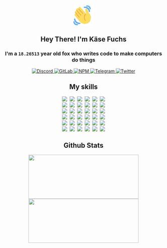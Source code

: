 <div><p align=center><img src=./resources/images/wave.gif width=64px height=64px></p><h2 align=center>Hey There! I'm Käse Fuchs</h2><h3 align=center>I'm a <code>18.26513</code> year old fox who writes code to make computers do things</h3><p align=center><a href=https://discord.com/users/507526681125322772><img alt=Discord src="https://img.shields.io/badge/Discord-5865F2?logo=discord&logoColor=white&style=flat-square#98dfac6c6a048e3b5580e1e497f72b68"> </a><a href=https://gitlab.com/kasefuchs><img alt=GitLab src="https://img.shields.io/badge/GitLab-330F63?logo=gitlab&logoColor=white&style=flat-square#98dfac6c6a048e3b5580e1e497f72b68"> </a><a href=https://npmjs.com/~kasefuchs><img alt=NPM src="https://img.shields.io/badge/NPM-CB3837?logo=npm&logoColor=white&style=flat-square#98dfac6c6a048e3b5580e1e497f72b68"> </a><a href=https://t.me/kasefuchs><img alt=Telegram src="https://img.shields.io/badge/Telegram-2CA5E0?logo=telegram&logoColor=white&style=flat-square#98dfac6c6a048e3b5580e1e497f72b68"> </a><a href=https://twitter.com/kasefuchs><img alt=Twitter src="https://img.shields.io/badge/Twitter-1DA1F2?logo=twitter&logoColor=white&style=flat-square#98dfac6c6a048e3b5580e1e497f72b68"></a></p><h2 align=center>My skills</h2><p align=center><a href=https://aws.amazon.com/ ><picture><source srcset="https://skillicons.dev/icons?i=aws&theme=dark#98dfac6c6a048e3b5580e1e497f72b68" media="(prefers-color-scheme: dark)"><source srcset="https://skillicons.dev/icons?i=aws&theme=light#98dfac6c6a048e3b5580e1e497f72b68" media="(prefers-color-scheme: light), (prefers-color-scheme: no-preference)"><img src="https://skillicons.dev/icons?i=aws&theme=light#98dfac6c6a048e3b5580e1e497f72b68"></picture></a>&nbsp;&nbsp;<a href=https://en.wikipedia.org/wiki/Bash_(Unix_shell)><picture><source srcset="https://skillicons.dev/icons?i=bash&theme=dark#98dfac6c6a048e3b5580e1e497f72b68" media="(prefers-color-scheme: dark)"><source srcset="https://skillicons.dev/icons?i=bash&theme=light#98dfac6c6a048e3b5580e1e497f72b68" media="(prefers-color-scheme: light), (prefers-color-scheme: no-preference)"><img src="https://skillicons.dev/icons?i=bash&theme=light#98dfac6c6a048e3b5580e1e497f72b68"></picture></a>&nbsp;&nbsp;<a href=https://discord.com/developers/docs><picture><source srcset="https://skillicons.dev/icons?i=bots&theme=dark#98dfac6c6a048e3b5580e1e497f72b68" media="(prefers-color-scheme: dark)"><source srcset="https://skillicons.dev/icons?i=bots&theme=light#98dfac6c6a048e3b5580e1e497f72b68" media="(prefers-color-scheme: light), (prefers-color-scheme: no-preference)"><img src="https://skillicons.dev/icons?i=bots&theme=light#98dfac6c6a048e3b5580e1e497f72b68"></picture></a>&nbsp;&nbsp;<a href=https://www.cloudflare.com/ ><picture><source srcset="https://skillicons.dev/icons?i=cloudflare&theme=dark#98dfac6c6a048e3b5580e1e497f72b68" media="(prefers-color-scheme: dark)"><source srcset="https://skillicons.dev/icons?i=cloudflare&theme=light#98dfac6c6a048e3b5580e1e497f72b68" media="(prefers-color-scheme: light), (prefers-color-scheme: no-preference)"><img src="https://skillicons.dev/icons?i=cloudflare&theme=light#98dfac6c6a048e3b5580e1e497f72b68"></picture></a>&nbsp;&nbsp;<a href=https://en.wikipedia.org/wiki/CSS><picture><source srcset="https://skillicons.dev/icons?i=css&theme=dark#98dfac6c6a048e3b5580e1e497f72b68" media="(prefers-color-scheme: dark)"><source srcset="https://skillicons.dev/icons?i=css&theme=light#98dfac6c6a048e3b5580e1e497f72b68" media="(prefers-color-scheme: light), (prefers-color-scheme: no-preference)"><img src="https://skillicons.dev/icons?i=css&theme=light#98dfac6c6a048e3b5580e1e497f72b68"></picture></a>&nbsp;&nbsp;<a href=https://www.docker.com/ ><picture><source srcset="https://skillicons.dev/icons?i=docker&theme=dark#98dfac6c6a048e3b5580e1e497f72b68" media="(prefers-color-scheme: dark)"><source srcset="https://skillicons.dev/icons?i=docker&theme=light#98dfac6c6a048e3b5580e1e497f72b68" media="(prefers-color-scheme: light), (prefers-color-scheme: no-preference)"><img src="https://skillicons.dev/icons?i=docker&theme=light#98dfac6c6a048e3b5580e1e497f72b68"></picture></a><br><a href=https://www.electronjs.org/ ><picture><source srcset="https://skillicons.dev/icons?i=electron&theme=dark#98dfac6c6a048e3b5580e1e497f72b68" media="(prefers-color-scheme: dark)"><source srcset="https://skillicons.dev/icons?i=electron&theme=light#98dfac6c6a048e3b5580e1e497f72b68" media="(prefers-color-scheme: light), (prefers-color-scheme: no-preference)"><img src="https://skillicons.dev/icons?i=electron&theme=light#98dfac6c6a048e3b5580e1e497f72b68"></picture></a>&nbsp;&nbsp;<a href=https://expressjs.com/ ><picture><source srcset="https://skillicons.dev/icons?i=express&theme=dark#98dfac6c6a048e3b5580e1e497f72b68" media="(prefers-color-scheme: dark)"><source srcset="https://skillicons.dev/icons?i=express&theme=light#98dfac6c6a048e3b5580e1e497f72b68" media="(prefers-color-scheme: light), (prefers-color-scheme: no-preference)"><img src="https://skillicons.dev/icons?i=express&theme=light#98dfac6c6a048e3b5580e1e497f72b68"></picture></a>&nbsp;&nbsp;<a href=https://www.figma.com/ ><picture><source srcset="https://skillicons.dev/icons?i=figma&theme=dark#98dfac6c6a048e3b5580e1e497f72b68" media="(prefers-color-scheme: dark)"><source srcset="https://skillicons.dev/icons?i=figma&theme=light#98dfac6c6a048e3b5580e1e497f72b68" media="(prefers-color-scheme: light), (prefers-color-scheme: no-preference)"><img src="https://skillicons.dev/icons?i=figma&theme=light#98dfac6c6a048e3b5580e1e497f72b68"></picture></a>&nbsp;&nbsp;<a href=https://firebase.google.com/ ><picture><source srcset="https://skillicons.dev/icons?i=firebase&theme=dark#98dfac6c6a048e3b5580e1e497f72b68" media="(prefers-color-scheme: dark)"><source srcset="https://skillicons.dev/icons?i=firebase&theme=light#98dfac6c6a048e3b5580e1e497f72b68" media="(prefers-color-scheme: light), (prefers-color-scheme: no-preference)"><img src="https://skillicons.dev/icons?i=firebase&theme=light#98dfac6c6a048e3b5580e1e497f72b68"></picture></a>&nbsp;&nbsp;<a href=https://flask.palletsprojects.com/ ><picture><source srcset="https://skillicons.dev/icons?i=flask&theme=dark#98dfac6c6a048e3b5580e1e497f72b68" media="(prefers-color-scheme: dark)"><source srcset="https://skillicons.dev/icons?i=flask&theme=light#98dfac6c6a048e3b5580e1e497f72b68" media="(prefers-color-scheme: light), (prefers-color-scheme: no-preference)"><img src="https://skillicons.dev/icons?i=flask&theme=light#98dfac6c6a048e3b5580e1e497f72b68"></picture></a>&nbsp;&nbsp;<a href=https://cloud.google.com/ ><picture><source srcset="https://skillicons.dev/icons?i=gcp&theme=dark#98dfac6c6a048e3b5580e1e497f72b68" media="(prefers-color-scheme: dark)"><source srcset="https://skillicons.dev/icons?i=gcp&theme=light#98dfac6c6a048e3b5580e1e497f72b68" media="(prefers-color-scheme: light), (prefers-color-scheme: no-preference)"><img src="https://skillicons.dev/icons?i=gcp&theme=light#98dfac6c6a048e3b5580e1e497f72b68"></picture></a><br><a href=https://git-scm.com/ ><picture><source srcset="https://skillicons.dev/icons?i=git&theme=dark#98dfac6c6a048e3b5580e1e497f72b68" media="(prefers-color-scheme: dark)"><source srcset="https://skillicons.dev/icons?i=git&theme=light#98dfac6c6a048e3b5580e1e497f72b68" media="(prefers-color-scheme: light), (prefers-color-scheme: no-preference)"><img src="https://skillicons.dev/icons?i=git&theme=light#98dfac6c6a048e3b5580e1e497f72b68"></picture></a>&nbsp;&nbsp;<a href=https://github.com/ ><picture><source srcset="https://skillicons.dev/icons?i=github&theme=dark#98dfac6c6a048e3b5580e1e497f72b68" media="(prefers-color-scheme: dark)"><source srcset="https://skillicons.dev/icons?i=github&theme=light#98dfac6c6a048e3b5580e1e497f72b68" media="(prefers-color-scheme: light), (prefers-color-scheme: no-preference)"><img src="https://skillicons.dev/icons?i=github&theme=light#98dfac6c6a048e3b5580e1e497f72b68"></picture></a>&nbsp;&nbsp;<a href=https://gitlab.com/ ><picture><source srcset="https://skillicons.dev/icons?i=gitlab&theme=dark#98dfac6c6a048e3b5580e1e497f72b68" media="(prefers-color-scheme: dark)"><source srcset="https://skillicons.dev/icons?i=gitlab&theme=light#98dfac6c6a048e3b5580e1e497f72b68" media="(prefers-color-scheme: light), (prefers-color-scheme: no-preference)"><img src="https://skillicons.dev/icons?i=gitlab&theme=light#98dfac6c6a048e3b5580e1e497f72b68"></picture></a>&nbsp;&nbsp;<a href=https://www.heroku.com/ ><picture><source srcset="https://skillicons.dev/icons?i=heroku&theme=dark#98dfac6c6a048e3b5580e1e497f72b68" media="(prefers-color-scheme: dark)"><source srcset="https://skillicons.dev/icons?i=heroku&theme=light#98dfac6c6a048e3b5580e1e497f72b68" media="(prefers-color-scheme: light), (prefers-color-scheme: no-preference)"><img src="https://skillicons.dev/icons?i=heroku&theme=light#98dfac6c6a048e3b5580e1e497f72b68"></picture></a>&nbsp;&nbsp;<a href=https://en.wikipedia.org/wiki/HTML><picture><source srcset="https://skillicons.dev/icons?i=html&theme=dark#98dfac6c6a048e3b5580e1e497f72b68" media="(prefers-color-scheme: dark)"><source srcset="https://skillicons.dev/icons?i=html&theme=light#98dfac6c6a048e3b5580e1e497f72b68" media="(prefers-color-scheme: light), (prefers-color-scheme: no-preference)"><img src="https://skillicons.dev/icons?i=html&theme=light#98dfac6c6a048e3b5580e1e497f72b68"></picture></a>&nbsp;&nbsp;<a href=https://en.wikipedia.org/wiki/JavaScript><picture><source srcset="https://skillicons.dev/icons?i=js&theme=dark#98dfac6c6a048e3b5580e1e497f72b68" media="(prefers-color-scheme: dark)"><source srcset="https://skillicons.dev/icons?i=js&theme=light#98dfac6c6a048e3b5580e1e497f72b68" media="(prefers-color-scheme: light), (prefers-color-scheme: no-preference)"><img src="https://skillicons.dev/icons?i=js&theme=light#98dfac6c6a048e3b5580e1e497f72b68"></picture></a><br><a href=https://en.wikipedia.org/wiki/Linux><picture><source srcset="https://skillicons.dev/icons?i=linux&theme=dark#98dfac6c6a048e3b5580e1e497f72b68" media="(prefers-color-scheme: dark)"><source srcset="https://skillicons.dev/icons?i=linux&theme=light#98dfac6c6a048e3b5580e1e497f72b68" media="(prefers-color-scheme: light), (prefers-color-scheme: no-preference)"><img src="https://skillicons.dev/icons?i=linux&theme=light#98dfac6c6a048e3b5580e1e497f72b68"></picture></a>&nbsp;&nbsp;<a href=https://mui.com/ ><picture><source srcset="https://skillicons.dev/icons?i=materialui&theme=dark#98dfac6c6a048e3b5580e1e497f72b68" media="(prefers-color-scheme: dark)"><source srcset="https://skillicons.dev/icons?i=materialui&theme=light#98dfac6c6a048e3b5580e1e497f72b68" media="(prefers-color-scheme: light), (prefers-color-scheme: no-preference)"><img src="https://skillicons.dev/icons?i=materialui&theme=light#98dfac6c6a048e3b5580e1e497f72b68"></picture></a>&nbsp;&nbsp;<a href=https://en.wikipedia.org/wiki/Markdown><picture><source srcset="https://skillicons.dev/icons?i=md&theme=dark#98dfac6c6a048e3b5580e1e497f72b68" media="(prefers-color-scheme: dark)"><source srcset="https://skillicons.dev/icons?i=md&theme=light#98dfac6c6a048e3b5580e1e497f72b68" media="(prefers-color-scheme: light), (prefers-color-scheme: no-preference)"><img src="https://skillicons.dev/icons?i=md&theme=light#98dfac6c6a048e3b5580e1e497f72b68"></picture></a>&nbsp;&nbsp;<a href=https://www.mongodb.com/ ><picture><source srcset="https://skillicons.dev/icons?i=mongodb&theme=dark#98dfac6c6a048e3b5580e1e497f72b68" media="(prefers-color-scheme: dark)"><source srcset="https://skillicons.dev/icons?i=mongodb&theme=light#98dfac6c6a048e3b5580e1e497f72b68" media="(prefers-color-scheme: light), (prefers-color-scheme: no-preference)"><img src="https://skillicons.dev/icons?i=mongodb&theme=light#98dfac6c6a048e3b5580e1e497f72b68"></picture></a>&nbsp;&nbsp;<a href=https://www.mysql.com/ ><picture><source srcset="https://skillicons.dev/icons?i=mysql&theme=dark#98dfac6c6a048e3b5580e1e497f72b68" media="(prefers-color-scheme: dark)"><source srcset="https://skillicons.dev/icons?i=mysql&theme=light#98dfac6c6a048e3b5580e1e497f72b68" media="(prefers-color-scheme: light), (prefers-color-scheme: no-preference)"><img src="https://skillicons.dev/icons?i=mysql&theme=light#98dfac6c6a048e3b5580e1e497f72b68"></picture></a>&nbsp;&nbsp;<a href=https://nextjs.org/ ><picture><source srcset="https://skillicons.dev/icons?i=nextjs&theme=dark#98dfac6c6a048e3b5580e1e497f72b68" media="(prefers-color-scheme: dark)"><source srcset="https://skillicons.dev/icons?i=nextjs&theme=light#98dfac6c6a048e3b5580e1e497f72b68" media="(prefers-color-scheme: light), (prefers-color-scheme: no-preference)"><img src="https://skillicons.dev/icons?i=nextjs&theme=light#98dfac6c6a048e3b5580e1e497f72b68"></picture></a><br><a href=https://nodejs.org/en/ ><picture><source srcset="https://skillicons.dev/icons?i=nodejs&theme=dark#98dfac6c6a048e3b5580e1e497f72b68" media="(prefers-color-scheme: dark)"><source srcset="https://skillicons.dev/icons?i=nodejs&theme=light#98dfac6c6a048e3b5580e1e497f72b68" media="(prefers-color-scheme: light), (prefers-color-scheme: no-preference)"><img src="https://skillicons.dev/icons?i=nodejs&theme=light#98dfac6c6a048e3b5580e1e497f72b68"></picture></a>&nbsp;&nbsp;<a href=https://www.postgresql.org/ ><picture><source srcset="https://skillicons.dev/icons?i=postgres&theme=dark#98dfac6c6a048e3b5580e1e497f72b68" media="(prefers-color-scheme: dark)"><source srcset="https://skillicons.dev/icons?i=postgres&theme=light#98dfac6c6a048e3b5580e1e497f72b68" media="(prefers-color-scheme: light), (prefers-color-scheme: no-preference)"><img src="https://skillicons.dev/icons?i=postgres&theme=light#98dfac6c6a048e3b5580e1e497f72b68"></picture></a>&nbsp;&nbsp;<a href=https://learn.microsoft.com/en-us/powershell/ ><picture><source srcset="https://skillicons.dev/icons?i=powershell&theme=dark#98dfac6c6a048e3b5580e1e497f72b68" media="(prefers-color-scheme: dark)"><source srcset="https://skillicons.dev/icons?i=powershell&theme=light#98dfac6c6a048e3b5580e1e497f72b68" media="(prefers-color-scheme: light), (prefers-color-scheme: no-preference)"><img src="https://skillicons.dev/icons?i=powershell&theme=light#98dfac6c6a048e3b5580e1e497f72b68"></picture></a>&nbsp;&nbsp;<a href=https://www.python.org/ ><picture><source srcset="https://skillicons.dev/icons?i=py&theme=dark#98dfac6c6a048e3b5580e1e497f72b68" media="(prefers-color-scheme: dark)"><source srcset="https://skillicons.dev/icons?i=py&theme=light#98dfac6c6a048e3b5580e1e497f72b68" media="(prefers-color-scheme: light), (prefers-color-scheme: no-preference)"><img src="https://skillicons.dev/icons?i=py&theme=light#98dfac6c6a048e3b5580e1e497f72b68"></picture></a>&nbsp;&nbsp;<a href=https://www.raspberrypi.org/ ><picture><source srcset="https://skillicons.dev/icons?i=raspberrypi&theme=dark#98dfac6c6a048e3b5580e1e497f72b68" media="(prefers-color-scheme: dark)"><source srcset="https://skillicons.dev/icons?i=raspberrypi&theme=light#98dfac6c6a048e3b5580e1e497f72b68" media="(prefers-color-scheme: light), (prefers-color-scheme: no-preference)"><img src="https://skillicons.dev/icons?i=raspberrypi&theme=light#98dfac6c6a048e3b5580e1e497f72b68"></picture></a>&nbsp;&nbsp;<a href=https://reactjs.org/ ><picture><source srcset="https://skillicons.dev/icons?i=react&theme=dark#98dfac6c6a048e3b5580e1e497f72b68" media="(prefers-color-scheme: dark)"><source srcset="https://skillicons.dev/icons?i=react&theme=light#98dfac6c6a048e3b5580e1e497f72b68" media="(prefers-color-scheme: light), (prefers-color-scheme: no-preference)"><img src="https://skillicons.dev/icons?i=react&theme=light#98dfac6c6a048e3b5580e1e497f72b68"></picture></a><br><a href=https://redux.js.org/ ><picture><source srcset="https://skillicons.dev/icons?i=redux&theme=dark#98dfac6c6a048e3b5580e1e497f72b68" media="(prefers-color-scheme: dark)"><source srcset="https://skillicons.dev/icons?i=redux&theme=light#98dfac6c6a048e3b5580e1e497f72b68" media="(prefers-color-scheme: light), (prefers-color-scheme: no-preference)"><img src="https://skillicons.dev/icons?i=redux&theme=light#98dfac6c6a048e3b5580e1e497f72b68"></picture></a>&nbsp;&nbsp;<a href=https://en.wikipedia.org/wiki/Regular_expression><picture><source srcset="https://skillicons.dev/icons?i=regex&theme=dark#98dfac6c6a048e3b5580e1e497f72b68" media="(prefers-color-scheme: dark)"><source srcset="https://skillicons.dev/icons?i=regex&theme=light#98dfac6c6a048e3b5580e1e497f72b68" media="(prefers-color-scheme: light), (prefers-color-scheme: no-preference)"><img src="https://skillicons.dev/icons?i=regex&theme=light#98dfac6c6a048e3b5580e1e497f72b68"></picture></a>&nbsp;&nbsp;<a href=https://en.wikipedia.org/wiki/Sass_(stylesheet_language)><picture><source srcset="https://skillicons.dev/icons?i=sass&theme=dark#98dfac6c6a048e3b5580e1e497f72b68" media="(prefers-color-scheme: dark)"><source srcset="https://skillicons.dev/icons?i=sass&theme=light#98dfac6c6a048e3b5580e1e497f72b68" media="(prefers-color-scheme: light), (prefers-color-scheme: no-preference)"><img src="https://skillicons.dev/icons?i=sass&theme=light#98dfac6c6a048e3b5580e1e497f72b68"></picture></a>&nbsp;&nbsp;<a href=https://www.typescriptlang.org/ ><picture><source srcset="https://skillicons.dev/icons?i=ts&theme=dark#98dfac6c6a048e3b5580e1e497f72b68" media="(prefers-color-scheme: dark)"><source srcset="https://skillicons.dev/icons?i=ts&theme=light#98dfac6c6a048e3b5580e1e497f72b68" media="(prefers-color-scheme: light), (prefers-color-scheme: no-preference)"><img src="https://skillicons.dev/icons?i=ts&theme=light#98dfac6c6a048e3b5580e1e497f72b68"></picture></a>&nbsp;&nbsp;<a href=https://unity.com/ ><picture><source srcset="https://skillicons.dev/icons?i=unity&theme=dark#98dfac6c6a048e3b5580e1e497f72b68" media="(prefers-color-scheme: dark)"><source srcset="https://skillicons.dev/icons?i=unity&theme=light#98dfac6c6a048e3b5580e1e497f72b68" media="(prefers-color-scheme: light), (prefers-color-scheme: no-preference)"><img src="https://skillicons.dev/icons?i=unity&theme=light#98dfac6c6a048e3b5580e1e497f72b68"></picture></a>&nbsp;&nbsp;<a href=https://workers.cloudflare.com/ ><picture><source srcset="https://skillicons.dev/icons?i=workers&theme=dark#98dfac6c6a048e3b5580e1e497f72b68" media="(prefers-color-scheme: dark)"><source srcset="https://skillicons.dev/icons?i=workers&theme=light#98dfac6c6a048e3b5580e1e497f72b68" media="(prefers-color-scheme: light), (prefers-color-scheme: no-preference)"><img src="https://skillicons.dev/icons?i=workers&theme=light#98dfac6c6a048e3b5580e1e497f72b68"></picture></a><br></p><h2 align=center>Github Stats</h2><p align=center><picture><source srcset="https://github-readme-stats-kasefuchs.vercel.app/api/?count_private=true&hide_border=true&hide_rank=true&line_height=20&hide_title=true&username=Kasefuchs&theme=dark#98dfac6c6a048e3b5580e1e497f72b68" media="(prefers-color-scheme: dark)"><source srcset="https://github-readme-stats-kasefuchs.vercel.app/api/?count_private=true&hide_border=true&hide_rank=true&line_height=20&hide_title=true&username=Kasefuchs&theme=light#98dfac6c6a048e3b5580e1e497f72b68" media="(prefers-color-scheme: light), (prefers-color-scheme: no-preference)"><img align=middle width=350 height=140 src="https://github-readme-stats-kasefuchs.vercel.app/api/?count_private=true&hide_border=true&hide_rank=true&line_height=20&hide_title=true&username=Kasefuchs&theme=light#98dfac6c6a048e3b5580e1e497f72b68"></picture><picture><source srcset="https://github-readme-stats-kasefuchs.vercel.app/api/top-langs/?count_private=true&hide_border=true&layout=compact&username=Kasefuchs&theme=dark#98dfac6c6a048e3b5580e1e497f72b68" media="(prefers-color-scheme: dark)"><source srcset="https://github-readme-stats-kasefuchs.vercel.app/api/top-langs/?count_private=true&hide_border=true&layout=compact&username=Kasefuchs&theme=light#98dfac6c6a048e3b5580e1e497f72b68" media="(prefers-color-scheme: light), (prefers-color-scheme: no-preference)"><img align=middle width=350 height=140 src="https://github-readme-stats-kasefuchs.vercel.app/api/top-langs/?count_private=true&hide_border=true&layout=compact&username=Kasefuchs&theme=light#98dfac6c6a048e3b5580e1e497f72b68"></picture></p><img src="https://hit.yhype.me/github/profile?user_id=64592097#98dfac6c6a048e3b5580e1e497f72b68" alt=""></div>